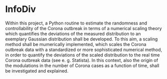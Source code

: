 # InfoDiv

Within this project, a Python routine to estimate the randomness and controllability of the Corona outbreak in terms of a numerical scaling theory which quantifies the deviations of the measured distribution to an exemplary Gaussian distribution shall be developed. To this aim, a scaling method shall be mumerically implemented, which scales the Corona outbreak data with a standardized or more sophisticated numerical method, in order to quantify the deviations of the scaled distribution to the real time Corona outbreak data (see e. g. Statista). In this context, also the origin of the modulations in the number of Corona cases as a function of time, shall be investigated and explained.   
